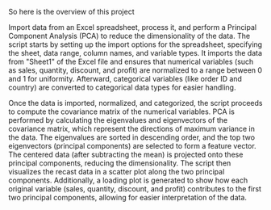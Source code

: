 So here is the overview of this project 

Import data from an Excel spreadsheet, process it, and perform a Principal Component Analysis (PCA) to reduce the dimensionality of the data. The script starts by setting up the import options for the spreadsheet, specifying the sheet, data range, column names, and variable types. It imports the data from "Sheet1" of the Excel file and ensures that numerical variables (such as sales, quantity, discount, and profit) are normalized to a range between 0 and 1 for uniformity. Afterward, categorical variables (like order ID and country) are converted to categorical data types for easier handling.

Once the data is imported, normalized, and categorized, the script proceeds to compute the covariance matrix of the numerical variables. PCA is performed by calculating the eigenvalues and eigenvectors of the covariance matrix, which represent the directions of maximum variance in the data. The eigenvalues are sorted in descending order, and the top two eigenvectors (principal components) are selected to form a feature vector. The centered data (after subtracting the mean) is projected onto these principal components, reducing the dimensionality. The script then visualizes the recast data in a scatter plot along the two principal components. Additionally, a loading plot is generated to show how each original variable (sales, quantity, discount, and profit) contributes to the first two principal components, allowing for easier interpretation of the data.
